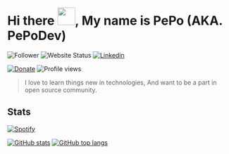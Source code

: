 # Hi there <img src="https://media.giphy.com/media/hvRJCLFzcasrR4ia7z/giphy.gif" width="40px">, My name is PePo (AKA. PePoDev)

![Follower](https://img.shields.io/github/followers/pepodev?style=for-the-badge)
![Website Status](https://img.shields.io/website?down_color=gray&down_message=down&label=pepo.dev&style=for-the-badge&up_color=green&up_message=up&url=https%3A%2F%2Fpepo.dev)
[![Linkedin](https://img.shields.io/badge/linked-pepodev-369?style=for-the-badge&logo=linkedin&logoColor=white&color=blue)](https://www.linkedin.com/in/pepodev)

[![Donate](https://img.shields.io/badge/$-support-ff69b4.svg?style=for-the-badge)](https://ko-fi.com/pepodev)
![Profile views](https://gpvc.arturio.dev/pepodev)

> I love to learn things new in technologies, And want to be a part in open source community.

## Stats

[![Spotify](https://novatorem.vercel.app/api/spotify)](https://open.spotify.com/user/pepodev)

[![GitHub stats](https://github-readme-stats.vercel.app/api?username=pepodev&show_icons=true)](https://pepo.dev)
[![GitHub top langs](https://github-readme-stats.vercel.app/api/top-langs/?username=pepodev&langs_count=8&layout=compact)](https://pepo.dev)
